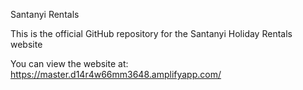 Santanyi Rentals

This is the official GitHub repository for the Santanyi Holiday Rentals website

You can view the website at: https://master.d14r4w66mm3648.amplifyapp.com/
